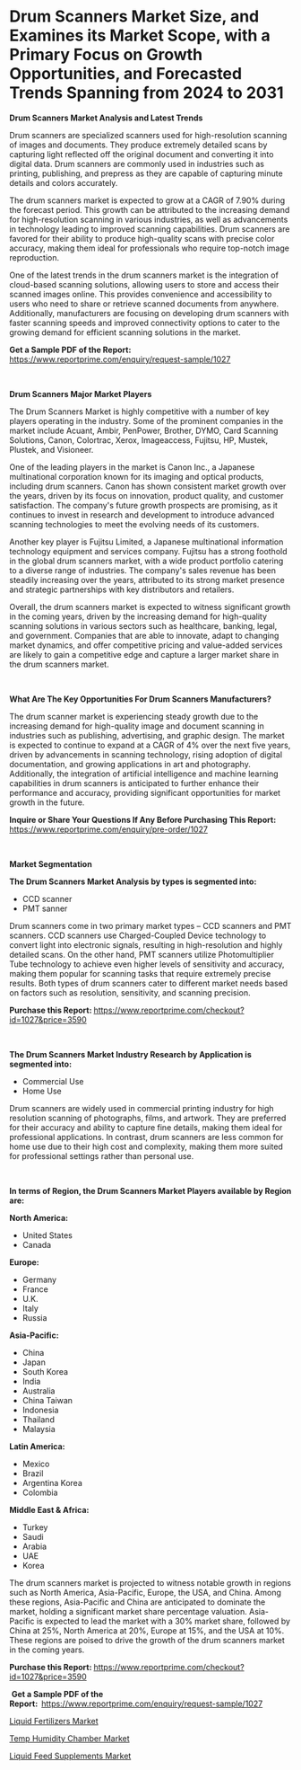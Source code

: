 <p><h1>Drum Scanners Market Size, and Examines its Market Scope, with a Primary Focus on Growth Opportunities, and Forecasted Trends Spanning from 2024 to 2031</h1></p><p><strong>Drum Scanners Market Analysis and Latest Trends</strong></p>
<p><p>Drum scanners are specialized scanners used for high-resolution scanning of images and documents. They produce extremely detailed scans by capturing light reflected off the original document and converting it into digital data. Drum scanners are commonly used in industries such as printing, publishing, and prepress as they are capable of capturing minute details and colors accurately.</p><p>The drum scanners market is expected to grow at a CAGR of 7.90% during the forecast period. This growth can be attributed to the increasing demand for high-resolution scanning in various industries, as well as advancements in technology leading to improved scanning capabilities. Drum scanners are favored for their ability to produce high-quality scans with precise color accuracy, making them ideal for professionals who require top-notch image reproduction.</p><p>One of the latest trends in the drum scanners market is the integration of cloud-based scanning solutions, allowing users to store and access their scanned images online. This provides convenience and accessibility to users who need to share or retrieve scanned documents from anywhere. Additionally, manufacturers are focusing on developing drum scanners with faster scanning speeds and improved connectivity options to cater to the growing demand for efficient scanning solutions in the market.</p></p>
<p><strong>Get a Sample PDF of the Report:&nbsp;</strong> <a href="https://www.reportprime.com/enquiry/request-sample/1027">https://www.reportprime.com/enquiry/request-sample/1027</a></p>
<p>&nbsp;</p>
<p><strong>Drum Scanners Major Market Players</strong></p>
<p><p>The Drum Scanners Market is highly competitive with a number of key players operating in the industry. Some of the prominent companies in the market include Acuant, Ambir, PenPower, Brother, DYMO, Card Scanning Solutions, Canon, Colortrac, Xerox, Imageaccess, Fujitsu, HP, Mustek, Plustek, and Visioneer.</p><p>One of the leading players in the market is Canon Inc., a Japanese multinational corporation known for its imaging and optical products, including drum scanners. Canon has shown consistent market growth over the years, driven by its focus on innovation, product quality, and customer satisfaction. The company's future growth prospects are promising, as it continues to invest in research and development to introduce advanced scanning technologies to meet the evolving needs of its customers.</p><p>Another key player is Fujitsu Limited, a Japanese multinational information technology equipment and services company. Fujitsu has a strong foothold in the global drum scanners market, with a wide product portfolio catering to a diverse range of industries. The company's sales revenue has been steadily increasing over the years, attributed to its strong market presence and strategic partnerships with key distributors and retailers.</p><p>Overall, the drum scanners market is expected to witness significant growth in the coming years, driven by the increasing demand for high-quality scanning solutions in various sectors such as healthcare, banking, legal, and government. Companies that are able to innovate, adapt to changing market dynamics, and offer competitive pricing and value-added services are likely to gain a competitive edge and capture a larger market share in the drum scanners market.</p></p>
<p>&nbsp;</p>
<p><strong>What Are The Key Opportunities For Drum Scanners Manufacturers?</strong></p>
<p><p>The drum scanner market is experiencing steady growth due to the increasing demand for high-quality image and document scanning in industries such as publishing, advertising, and graphic design. The market is expected to continue to expand at a CAGR of 4% over the next five years, driven by advancements in scanning technology, rising adoption of digital documentation, and growing applications in art and photography. Additionally, the integration of artificial intelligence and machine learning capabilities in drum scanners is anticipated to further enhance their performance and accuracy, providing significant opportunities for market growth in the future.</p></p>
<p><strong>Inquire or Share Your Questions If Any Before Purchasing This Report:</strong> <a href="https://www.reportprime.com/enquiry/pre-order/1027">https://www.reportprime.com/enquiry/pre-order/1027</a></p>
<p>&nbsp;</p>
<p><strong>Market Segmentation</strong></p>
<p><strong>The Drum Scanners Market Analysis by types is segmented into:</strong></p>
<p><ul><li>CCD scanner</li><li>PMT sanner</li></ul></p>
<p><p>Drum scanners come in two primary market types – CCD scanners and PMT scanners. CCD scanners use Charged-Coupled Device technology to convert light into electronic signals, resulting in high-resolution and highly detailed scans. On the other hand, PMT scanners utilize Photomultiplier Tube technology to achieve even higher levels of sensitivity and accuracy, making them popular for scanning tasks that require extremely precise results. Both types of drum scanners cater to different market needs based on factors such as resolution, sensitivity, and scanning precision.</p></p>
<p><strong>Purchase this Report:&nbsp;</strong><a href="https://www.reportprime.com/checkout?id=1027&price=3590">https://www.reportprime.com/checkout?id=1027&price=3590</a></p>
<p>&nbsp;</p>
<p><strong>The Drum Scanners Market Industry Research by Application is segmented into:</strong></p>
<p><ul><li>Commercial Use</li><li>Home Use</li></ul></p>
<p><p>Drum scanners are widely used in commercial printing industry for high resolution scanning of photographs, films, and artwork. They are preferred for their accuracy and ability to capture fine details, making them ideal for professional applications. In contrast, drum scanners are less common for home use due to their high cost and complexity, making them more suited for professional settings rather than personal use.</p></p>
<p>&nbsp;</p>
<p><strong>In terms of Region, the Drum Scanners Market Players available by Region are:</strong></p>
<p>
    <p> <strong> North America: </strong>
        <ul>
            <li>United States</li>
            <li>Canada</li>
        </ul>
        </p> 
    <p> <strong> Europe: </strong>
        <ul>
            <li>Germany</li>
            <li>France</li>
            <li>U.K.</li>
            <li>Italy</li>
            <li>Russia</li>
        </ul>
        </p> 
    <p> <strong> Asia-Pacific: </strong>
        <ul>
            <li>China</li>
            <li>Japan</li>
            <li>South Korea</li>
            <li>India</li>
            <li>Australia</li>
            <li>China Taiwan</li>
            <li>Indonesia</li>
            <li>Thailand</li>
            <li>Malaysia</li>
        </ul>
        </p> 
    <p> <strong> Latin America: </strong>
        <ul>
            <li>Mexico</li>
            <li>Brazil</li>
            <li>Argentina Korea</li>
            <li>Colombia</li>
        </ul>
        </p> 
    <p> <strong> Middle East & Africa: </strong>
        <ul>
            <li>Turkey</li>
            <li>Saudi</li>
            <li>Arabia</li>
            <li>UAE</li>
            <li>Korea</li>
        </ul>
    </p>
    </p>
<p><p>The drum scanners market is projected to witness notable growth in regions such as North America, Asia-Pacific, Europe, the USA, and China. Among these regions, Asia-Pacific and China are anticipated to dominate the market, holding a significant market share percentage valuation. Asia-Pacific is expected to lead the market with a 30% market share, followed by China at 25%, North America at 20%, Europe at 15%, and the USA at 10%. These regions are poised to drive the growth of the drum scanners market in the coming years.</p></p>
<p><strong>Purchase this Report: </strong><a href="https://www.reportprime.com/checkout?id=1027&price=3590">https://www.reportprime.com/checkout?id=1027&price=3590</a></p>
<p>&nbsp;<strong>Get a Sample PDF of the Report:&nbsp;&nbsp;</strong><a href="https://www.reportprime.com/enquiry/request-sample/1027">https://www.reportprime.com/enquiry/request-sample/1027</a></p>
<p><strong></strong></p>
<p><p><a href="https://issuu.com/reportprime-2/docs/liquid-fertilizers-market-size-2030.pptx">Liquid Fertilizers Market</a></p><p><a href="https://view.publitas.com/reportprime-1/temp-humidity-chamber-market-size-growing-and-forecasted-for-period-from-2024-2031-and-provides-complete-market-analysis-of-this-market/">Temp Humidity Chamber Market</a></p><p><a href="https://issuu.com/reportprime-2/docs/liquid-feed-supplements-market-size-2030.pptx">Liquid Feed Supplements Market</a></p></p>